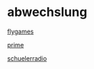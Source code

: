 # abwechslung

[flygames](http://flygames.stream.laut.fm/flygames)

[prime](http://prime.stream.laut.fm/prime)

[schuelerradio](http://schuelerradio.stream.laut.fm/schuelerradio)


